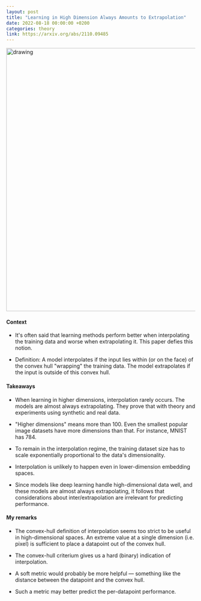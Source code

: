 ```yaml
---
layout: post
title: "Learning in High Dimension Always Amounts to Extrapolation"
date: 2022-08-18 00:00:00 +0200
categories: theory
link: https://arxiv.org/abs/2110.09485
---
```


<img src="{{site.baseurl}}/assets/img/2022-08-18-Learning in High Dimension Always Amounts to Extrapolation.png" alt="drawing" width="700"/>

#### Context

- It's often said that learning methods perform better when interpolating the training data and worse when extrapolating it. This paper defies this notion.

- Definition: A model interpolates if the input lies within (or on the face) of the convex hull "wrapping" the training data. The model extrapolates if the input is outside of this convex hull.

#### Takeaways

- When learning in higher dimensions, interpolation rarely occurs. The models are almost always extrapolating. They prove that with theory and experiments using synthetic and real data.

- "Higher dimensions" means more than 100. Even the smallest popular image datasets have more dimensions than that. For instance, MNIST has  784.

- To remain in the interpolation regime, the training dataset size has to scale exponentially proportional to the data's dimensionality.

- Interpolation is unlikely to happen even in lower-dimension embedding spaces.

- Since models like deep learning handle high-dimensional data well, and these models are almost always extrapolating, it follows that considerations about inter/extrapolation are irrelevant for predicting performance.

#### My remarks

- The convex-hull definition of interpolation seems too strict to be useful in high-dimensional spaces. An extreme value at a single dimension (i.e. pixel) is sufficient to place a datapoint out of the convex hull.

- The convex-hull criterium gives us a hard (binary) indication of interpolation.

- A soft metric would probably be more helpful — something like the distance between the datapoint and the convex hull.

- Such a metric may better predict the per-datapoint performance.
